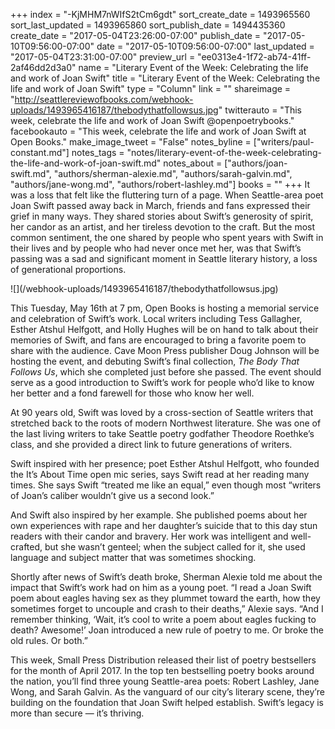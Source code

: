 +++
index = "-KjMHM7nWIfS2tCm6gdt"
sort_create_date = 1493965560
sort_last_updated = 1493965860
sort_publish_date = 1494435360
create_date = "2017-05-04T23:26:00-07:00"
publish_date = "2017-05-10T09:56:00-07:00"
date = "2017-05-10T09:56:00-07:00"
last_updated = "2017-05-04T23:31:00-07:00"
preview_url = "ee0313e4-1f72-ab74-41ff-2af46dd2d3a0"
name = "Literary Event of the Week: Celebrating the life and work of Joan Swift"
title = "Literary Event of the Week: Celebrating the life and work of Joan Swift"
type = "Column"
link = ""
shareimage = "http://seattlereviewofbooks.com/webhook-uploads/1493965416187/thebodythatfollowsus.jpg"
twitterauto = "This week, celebrate the life and work of Joan Swift @openpoetrybooks."
facebookauto = "This week, celebrate the life and work of Joan Swift at Open Books."
make_image_tweet = "False"
notes_byline = ["writers/paul-constant.md"]
notes_tags = "notes/literary-event-of-the-week-celebrating-the-life-and-work-of-joan-swift.md"
notes_about = ["authors/joan-swift.md", "authors/sherman-alexie.md", "authors/sarah-galvin.md", "authors/jane-wong.md", "authors/robert-lashley.md"]
books = ""
+++
It was a loss that felt like the fluttering turn of a page. When Seattle-area poet Joan Swift passed away back in March, friends and fans expressed their grief in many ways. They shared stories about Swift’s generosity of spirit, her candor as an artist, and her tireless devotion to the craft. But the most common sentiment, the one shared by people who spent years with Swift in their lives and by people who had never once met her, was that Swift’s passing was a sad and significant moment in Seattle literary history, a loss of generational proportions.

<p class="image-left">![](/webhook-uploads/1493965416187/thebodythatfollowsus.jpg)</p>

This Tuesday, May 16th at 7 pm, Open Books is hosting a memorial service and celebration of Swift’s work. Local writers including Tess Gallagher, Esther Atshul Helfgott, and Holly Hughes will be on hand to talk about their memories of Swift, and fans are encouraged to bring a favorite poem to share with the audience. Cave Moon Press publisher Doug Johnson will be hosting the event, and debuting Swift’s final collection, *The Body That Follows Us*, which she completed just before she passed. The event should serve as a good introduction to Swift’s work for people who’d like to know her better and a fond farewell for those who know her well.

At 90 years old, Swift was loved by a cross-section of Seattle writers that stretched back to the roots of modern Northwest literature. She was one of the last living writers to take Seattle poetry godfather Theodore Roethke’s class, and she provided a direct link to future generations of writers. 

Swift inspired with her presence; poet Esther Atshul Helfgott, who founded the It’s About Time open mic series, says Swift read at her reading many times. She says Swift “treated me like an equal,” even though most “writers of Joan’s caliber wouldn’t give us a second look.” 

And Swift also inspired by her example. She published poems about her own experiences with rape and her daughter’s suicide that to this day stun readers with their candor and bravery. Her work was intelligent and well-crafted, but she wasn’t genteel; when the subject called for it, she used language and subject matter that was sometimes shocking. 

Shortly after news of Swift’s death broke, Sherman Alexie told me about the impact that Swift’s work had on him as a young poet. “I read a Joan Swift poem about eagles having sex as they plummet toward the earth, how they sometimes forget to uncouple and crash to their deaths,” Alexie says. “And I remember thinking, ‘Wait, it’s cool to write a poem about eagles fucking to death? Awesome!’ Joan introduced a new rule of poetry to me. Or broke the old rules. Or both.”

This week, Small Press Distribution released their list of poetry bestsellers for the month of April 2017. In the top ten bestselling poetry books around the nation, you’ll find three young Seattle-area poets: Robert Lashley, Jane Wong, and Sarah Galvin. As the vanguard of our city’s literary scene, they’re building on the foundation that Joan Swift helped establish. Swift’s legacy is more than secure — it’s thriving.
